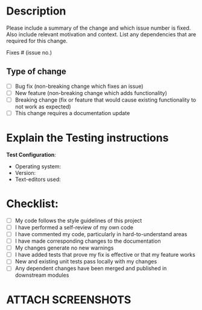 # Description

Please include a summary of the change and which issue number is fixed. Also include relevant motivation and context. List any dependencies that are required for this change.

Fixes # (issue no.) 
<!---give the issue number you fixed----->

## Type of change

<!----Please delete options that are not relevant.And in order to tick the check box just but x inside them for example [x] like this----->

- [ ] Bug fix (non-breaking change which fixes an issue)
- [ ] New feature (non-breaking change which adds functionality)
- [ ] Breaking change (fix or feature that would cause existing functionality to not work as expected)
- [ ] This change requires a documentation update

# Explain the Testing instructions

**Test Configuration**:
* Operating system:
* Version:
* Text-editors used:

# Checklist:
<!----Please delete options that are not relevant.And in order to tick the check box just but x inside them for example [x] like this----->
- [ ] My code follows the style guidelines of this project
- [ ] I have performed a self-review of my own code
- [ ] I have commented my code, particularly in hard-to-understand areas
- [ ] I have made corresponding changes to the documentation
- [ ] My changes generate no new warnings
- [ ] I have added tests that prove my fix is effective or that my feature works
- [ ] New and existing unit tests pass locally with my changes
- [ ] Any dependent changes have been merged and published in downstream modules

# ATTACH SCREENSHOTS